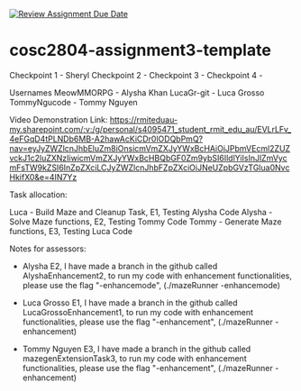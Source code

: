 [![Review Assignment Due Date](https://classroom.github.com/assets/deadline-readme-button-22041afd0340ce965d47ae6ef1cefeee28c7c493a6346c4f15d667ab976d596c.svg)](https://classroom.github.com/a/Jwdk2u8p)
# cosc2804-assignment3-template
Checkpoint 1 - Sheryl 
Checkpoint 2 -
Checkpoint 3 - 
Checkpoint 4 -

Usernames
MeowMMORPG - Alysha Khan
LucaGr-git - Luca Grosso
TommyNgucode - Tommy Nguyen

Video Demonstration Link:
https://rmiteduau-my.sharepoint.com/:v:/g/personal/s4095471_student_rmit_edu_au/EVLrLFv_4eFGqD4tPLNDb6MB-A2hawAcKiCDr0lODQbPmQ?nav=eyJyZWZlcnJhbEluZm8iOnsicmVmZXJyYWxBcHAiOiJPbmVEcml2ZUZvckJ1c2luZXNzIiwicmVmZXJyYWxBcHBQbGF0Zm9ybSI6IldlYiIsInJlZmVycmFsTW9kZSI6InZpZXciLCJyZWZlcnJhbFZpZXciOiJNeUZpbGVzTGlua0NvcHkifX0&e=4IN7Yz



Task allocation:

Luca - Build Maze and Cleanup Task, E1, Testing Alysha Code
Alysha - Solve Maze functions, E2, Testing Tommy Code
Tommy - Generate Maze functions, E3, Testing Luca Code

Notes for assessors:
- Alysha E2, I have made a branch in the github called AlyshaEnhancement2, to run my code with enhancement functionalities, please use the flag "-enhancemode", (./mazeRunner -enhancemode)

- Luca Grosso E1, I have made a branch in the github called LucaGrossoEnhancement1, to run my code with enhancement functionalities, please use the flag "-enhancement", (./mazeRunner -enhancement)

- Tommy Nguyen E3, I have made a branch in the github called mazegenExtensionTask3, to run my code with enhancement functionalities, please use the flag "-enhancement", (./mazeRunner -enhancement)


